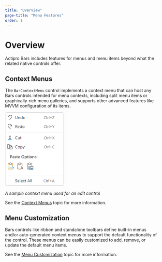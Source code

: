 ```yaml
---
title: "Overview"
page-title: "Menu Features"
order: 1
---
```

# Overview

Actipro Bars includes features for menus and menu items beyond what the related native controls offer.

## Context Menus

The `BarContextMenu` control implements a context menu that can host any Bars controls intended for menu contexts, including split menu items or graphically-rich menu galleries, and supports other advanced features like MVVM configuration of its items.

![Screenshot](../images/context-menu.png)

*A sample context menu used for an edit control*

See the [Context Menus](context-menus.md) topic for more information.

## Menu Customization

Bars controls like ribbon and standalone toolbars define built-in menus and/or auto-generated context menus to support the default functionality of the control.  These menus can be easily customized to add, remove, or update the default menu items.

See the [Menu Customization](menu-customization.md) topic for more information.
